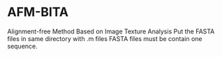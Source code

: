 # AFM-BITA
Alignment-free Method Based on Image Texture Analysis
Put the FASTA files in same directory with .m files
FASTA files must be contain one sequence. 
